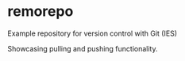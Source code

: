 # remorepo
Example repository for version control with Git (IES)

Showcasing pulling and pushing functionality.
